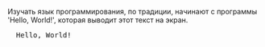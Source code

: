 Изучать язык программирования, по традиции, начинают с программы 'Hello, World!', которая выводит этот текст на экран.

<pre class='hexlet-basics-output'>
  Hello, World!
</pre>

